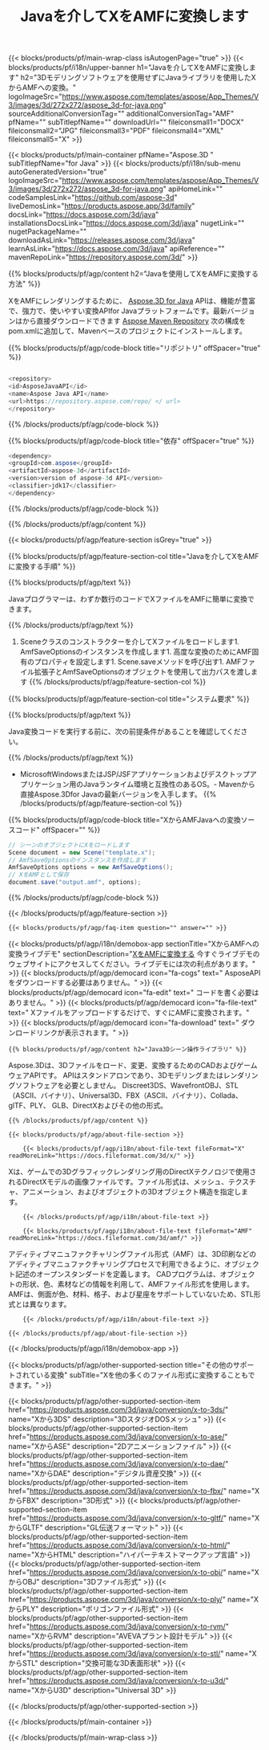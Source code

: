 ﻿---
title: Javaを介してXをAMFに変換します 
weight: 1760
url: /ja/java/conversion/x-to-amf/ 
description: X形式からAMFファイルへのサンプルJava変換コード。このサンプルコードを使用して、WebまたはデスクトップJavaベースのアプリケーション内でXをAMFに変換します。
---
{{< blocks/products/pf/main-wrap-class isAutogenPage="true" >}}
{{< blocks/products/pf/i18n/upper-banner h1="Javaを介してXをAMFに変換します" h2="3Dモデリングソフトウェアを使用せずにJavaライブラリを使用したXからAMFへの変換。" logoImageSrc="https://www.aspose.com/templates/aspose/App_Themes/V3/images/3d/272x272/aspose_3d-for-java.png" sourceAdditionalConversionTag="" additionalConversionTag="AMF" pfName="" subTitlepfName="" downloadUrl="" fileiconsmall1="DOCX" fileiconsmall2="JPG" fileiconsmall3="PDF" fileiconsmall4="XML" fileiconsmall5="X" >}}

{{< blocks/products/pf/main-container pfName="Aspose.3D " subTitlepfName="for Java" >}}
{{< blocks/products/pf/i18n/sub-menu autoGeneratedVersion="true" logoImageSrc="https://www.aspose.com/templates/aspose/App_Themes/V3/images/3d/272x272/aspose_3d-for-java.png" apiHomeLink="" codeSamplesLink="https://github.com/aspose-3d" liveDemosLink="https://products.aspose.app/3d/family" docsLink="https://docs.aspose.com/3d/java" installationsDocsLink="https://docs.aspose.com/3d/java" nugetLink="" nugetPackageName="" downloadAsLink="https://releases.aspose.com/3d/java" learnAsLink="https://docs.aspose.com/3d/java" apiReference="" mavenRepoLink="https://repository.aspose.com/3d/" >}}

{{% blocks/products/pf/agp/content h2="Javaを使用してXをAMFに変換する方法" %}}

 XをAMFにレンダリングするために、
 [Aspose.3D for Java](https://products.aspose.com/3d/java) 
 APIは、機能が豊富で、強力で、使いやすい変換APIfor Javaプラットフォームです。最新バージョンはから直接ダウンロードできます
 [Aspose Maven Repository](https://repository.aspose.com/3d/) 
 次の構成をpom.xmlに追加して、Mavenベースのプロジェクトにインストールします。

{{% blocks/products/pf/agp/code-block title="リポジトリ" offSpacer="true" %}}

```cs

<repository>
<id>AsposeJavaAPI</id>
<name>Aspose Java API</name>
<url>https://repository.aspose.com/repo/ </ url>
</repository>


```

{{% /blocks/products/pf/agp/code-block %}}

{{% blocks/products/pf/agp/code-block title="依存" offSpacer="true" %}}

```cs
<dependency>
<groupId>com.aspose</groupId>
<artifactId>aspose-3d</artifactId>
<version>version of aspose-3d API</version>
<classifier>jdk17</classifier>
</dependency>


```

{{% /blocks/products/pf/agp/code-block %}}

{{% /blocks/products/pf/agp/content %}}

{{< blocks/products/pf/agp/feature-section isGrey="true" >}}

{{% blocks/products/pf/agp/feature-section-col title="Javaを介してXをAMFに変換する手順" %}}

{{% blocks/products/pf/agp/text %}}

 Javaプログラマーは、わずか数行のコードでXファイルをAMFに簡単に変換できます。

{{% /blocks/products/pf/agp/text %}}

1. Sceneクラスのコンストラクターを介してXファイルをロードします1. AmfSaveOptionsのインスタンスを作成します1. 高度な変換のためにAMF固有のプロパティを設定します1. Scene.saveメソッドを呼び出す1. AMFファイル拡張子とAmfSaveOptionsのオブジェクトを使用して出力パスを渡します
{{% /blocks/products/pf/agp/feature-section-col %}}

{{% blocks/products/pf/agp/feature-section-col title="システム要求" %}}

{{% blocks/products/pf/agp/text %}}

 Java変換コードを実行する前に、次の前提条件があることを確認してください。

{{% /blocks/products/pf/agp/text %}}

- MicrosoftWindowsまたはJSP/JSFアプリケーションおよびデスクトップアプリケーション用のJavaランタイム環境と互換性のあるOS。- Mavenから直接Aspose.3Dfor Javaの最新バージョンを入手します。
{{% /blocks/products/pf/agp/feature-section-col %}}

{{% blocks/products/pf/agp/code-block title="XからAMFJavaへの変換ソースコード" offSpacer="" %}}

```cs
// シーンのオブジェクトにXをロードします 
Scene document = new Scene("template.x");
// AmfSaveOptionsのインスタンスを作成します 
AmfSaveOptions options = new AmfSaveOptions();
// XをAMFとして保存 
document.save("output.amf", options);   


```

{{% /blocks/products/pf/agp/code-block %}}

{{< /blocks/products/pf/agp/feature-section >}}

    {{< blocks/products/pf/agp/faq-item question="" answer="" >}}
 

<!-- aboutfile Starts -->

{{< blocks/products/pf/agp/i18n/demobox-app sectionTitle="XからAMFへの変換ライブデモ" sectionDescription="[XをAMFに変換する](https://products.aspose.app/3d/conversion/x-to-amf) 今すぐライブデモのウェブサイトにアクセスしてください。ライブデモには次の利点があります。" >}}
        {{< blocks/products/pf/agp/democard icon="fa-cogs" text=" AsposeAPIをダウンロードする必要はありません。" >}}
        {{< blocks/products/pf/agp/democard icon="fa-edit" text=" コードを書く必要はありません。" >}}
        {{< blocks/products/pf/agp/democard icon="fa-file-text" text=" Xファイルをアップロードするだけで、すぐにAMFに変換されます。" >}}
        {{< blocks/products/pf/agp/democard icon="fa-download" text=" ダウンロードリンクが表示されます。" >}}

    {{% blocks/products/pf/agp/content h2="Java3Dシーン操作ライブラリ" %}}

 Aspose.3Dは、3Dファイルをロード、変更、変換するためのCADおよびゲームウェアAPIです。 APIはスタンドアロンであり、3Dモデリングまたはレンダリングソフトウェアを必要としません。 Discreet3DS、WavefrontOBJ、STL（ASCII、バイナリ）、Universal3D、FBX（ASCII、バイナリ）、Collada、glTF、PLY、 GLB、DirectXおよびその他の形式。 



    {{% /blocks/products/pf/agp/content %}}

    {{< blocks/products/pf/agp/about-file-section >}}

        {{< blocks/products/pf/agp/i18n/about-file-text fileFormat="X" readMoreLink="https://docs.fileformat.com/3d/x/" >}}

Xは、ゲームでの3Dグラフィックレンダリング用のDirectXテクノロジで使用されるDirectXモデルの画像ファイルです。ファイル形式は、メッシュ、テクスチャ、アニメーション、およびオブジェクトの3Dオブジェクト構造を指定します。


        {{< /blocks/products/pf/agp/i18n/about-file-text >}}

        {{< blocks/products/pf/agp/i18n/about-file-text fileFormat="AMF" readMoreLink="https://docs.fileformat.com/3d/amf/" >}}

アディティブマニュファクチャリングファイル形式（AMF）は、3D印刷などのアディティブマニュファクチャリングプロセスで利用できるように、オブジェクト記述のオープンスタンダードを定義します。 CADプログラムは、オブジェクトの形状、色、素材などの情報を利用して、AMFファイル形式を使用します。 AMFは、側面が色、材料、格子、および星座をサポートしていないため、STL形式とは異なります。


        {{< /blocks/products/pf/agp/i18n/about-file-text >}}

    {{< /blocks/products/pf/agp/about-file-section >}}

{{< /blocks/products/pf/agp/i18n/demobox-app >}}

<!-- aboutfile Ends -->

{{< blocks/products/pf/agp/other-supported-section title="その他のサポートされている変換" subTitle="Xを他の多くのファイル形式に変換することもできます。" >}}

{{< blocks/products/pf/agp/other-supported-section-item href="https://products.aspose.com/3d/java/conversion/x-to-3ds/" name="Xから3DS" description="3DスタジオDOSメッシュ" >}}
{{< blocks/products/pf/agp/other-supported-section-item href="https://products.aspose.com/3d/java/conversion/x-to-ase/" name="XからASE" description="2Dアニメーションファイル" >}}
{{< blocks/products/pf/agp/other-supported-section-item href="https://products.aspose.com/3d/java/conversion/x-to-dae/" name="XからDAE" description="デジタル資産交換" >}}
{{< blocks/products/pf/agp/other-supported-section-item href="https://products.aspose.com/3d/java/conversion/x-to-fbx/" name="XからFBX" description="3D形式" >}}
{{< blocks/products/pf/agp/other-supported-section-item href="https://products.aspose.com/3d/java/conversion/x-to-gltf/" name="XからGLTF" description="GL伝送フォーマット" >}}
{{< blocks/products/pf/agp/other-supported-section-item href="https://products.aspose.com/3d/java/conversion/x-to-html/" name="XからHTML" description="ハイパーテキストマークアップ言語" >}}
{{< blocks/products/pf/agp/other-supported-section-item href="https://products.aspose.com/3d/java/conversion/x-to-obj/" name="XからOBJ" description="3Dファイル形式" >}}
{{< blocks/products/pf/agp/other-supported-section-item href="https://products.aspose.com/3d/java/conversion/x-to-ply/" name="XからPLY" description="ポリゴンファイル形式" >}}
{{< blocks/products/pf/agp/other-supported-section-item href="https://products.aspose.com/3d/java/conversion/x-to-rvm/" name="XからRVM" description="AVEVAプラント設計モデル" >}}
{{< blocks/products/pf/agp/other-supported-section-item href="https://products.aspose.com/3d/java/conversion/x-to-stl/" name="XからSTL" description="交換可能な3D表面形状" >}}
{{< blocks/products/pf/agp/other-supported-section-item href="https://products.aspose.com/3d/java/conversion/x-to-u3d/" name="XからU3D" description="Universal 3D" >}}

{{< /blocks/products/pf/agp/other-supported-section >}}

{{< /blocks/products/pf/main-container >}}
    
{{< /blocks/products/pf/main-wrap-class >}}